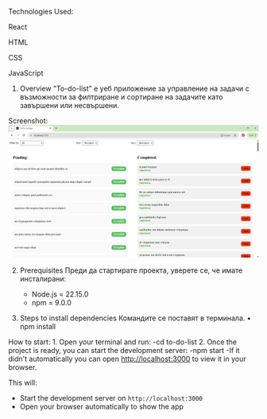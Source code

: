 Technologies Used:

React

HTML

CSS

JavaScript

1.	Overview
	"To-do-list" е уеб приложение за управление на задачи с възможности за филтриране и сортиране на задачите като завършени или несвършени.

Screenshot:
![img.png](img.png)

2.	Prerequisites
	  Преди да стартирате проекта, уверете се, че имате инсталирани:
    - Node.js = 22.15.0
    - npm = 9.0.0

  3.	Steps to install dependencies
	  Командите се поставят в терминала.
    •	npm install 

  How to start:
    1.  Open your terminal and run:
       -cd to-do-list
    2. Once the project is ready, you can start the development server:
       -npm start
       -If it didn't automatically you can open [http://localhost:3000](http://localhost:3000) to view it in your browser.


This will:
- Start the development server on `http://localhost:3000`
- Open your browser automatically to show the app
  

